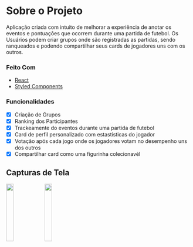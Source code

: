 # **Sobre o Projeto**

Aplicação criada com intuito de melhorar a experiência de anotar os eventos e pontuações que ocorrem durante uma partida de futebol. Os Usuários podem criar grupos onde são registradas as partidas, sendo ranqueados e podendo compartilhar seus cards de jogadores uns com os outros.

### **Feito Com**

- [React](https://react.dev/)
- [Styled Components](https://styled-components.com)

### **Funcionalidades**

- [x] Criação de Grupos
- [x] Ranking dos Participantes
- [x] Trackeamente do eventos durante uma partida de futebol
- [x] Card de perfil personalizado com estastisticas do jogador
- [x] Votação após cada jogo onde os jogadores votam no desempenho uns dos outros
- [x] Compartilhar card como uma figurinha colecionavél

## **Capturas de Tela**

<img src="./src/assets/screenshots/profile.jpeg" width="20%" height="20%">   <img src="./src/assets/screenshots/ranking.jpg" width="20%" height="20%">
